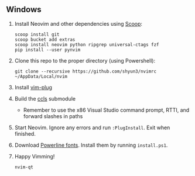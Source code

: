 ## Windows

1. Install Neovim and other dependencies using [Scoop](http://scoop.sh):
    ```
    scoop install git
    scoop bucket add extras
    scoop install neovim python ripgrep universal-ctags fzf
    pip install --user pynvim
    ```

1. Clone this repo to the proper directory (using Powershell):
    ```
    git clone --recursive https://github.com/shyun3/nvimrc ~/AppData/Local/nvim
    ```

1. Install [vim-plug](https://github.com/junegunn/vim-plug)

1. Build the [ccls](https://github.com/MaskRay/ccls) submodule
    - Remember to use the x86 Visual Studio command prompt, RTTI, and forward
    slashes in paths

1. Start Neovim. Ignore any errors and run `:PlugInstall`. Exit when finished.

1. Download [Powerline fonts](https://github.com/powerline/fonts). Install them
   by running `install.ps1`.

1. Happy Vimming!
    ```
    nvim-qt
    ```

